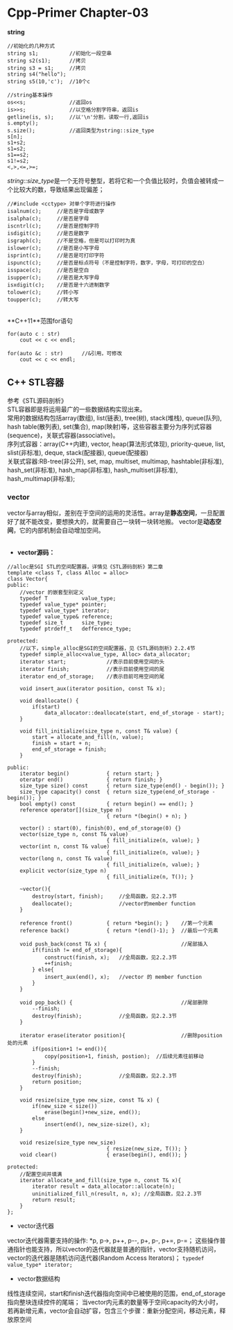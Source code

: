 # Cpp-Primer Chapter-03

**string** <br />

```
//初始化的几种方式
string s1;          //初始化一段空串
string s2(s1);      //拷贝
string s3 = s1;     //拷贝
string s4("hello"); 
string s5(10,'c');  //10个c
```
```
//string基本操作
os<<s;              //返回os
is>>s;              //以空格分割字符串，返回is
getline(is, s);     //以'\n'分割，读取一行,返回is
s.empty();
s.size();           //返回类型为string::size_type
s[n];
s1+s2;
s1=s2;
s1==s2;
s1!=s2;
<,>,<=,>=;
```
*string::size_type*是一个无符号整型，若将它和一个负值比较时，负值会被转成一个比较大的数，导致结果出现偏差；<br />

```
//#include <cctype> 对单个字符进行操作
isalnum(c);     //是否是字母或数字
isalpha(c);     //是否是字母
iscntrl(c);     //是否是控制字符
isdigit(c);     //是否是数字
isgraph(c);     //不是空格，但是可以打印时为真
islower(c);     //是否是小写字母
isprint(c);     //是否是可打印字符
ispunct(c);     //是否是标点符号（不是控制字符，数字，字母，可打印的空白）
isspace(c);     //是否是空白
isupper(c);     //是否是大写字母
isxdigit(c);    //是否是十六进制数字
tolower(c);     //转小写
toupper(c);     //转大写
```
<br />
**C++11**范围for语句<br />

```
for(auto c : str)
    cout << c << endl;

for(auto &c : str)      //&引用，可修改
    cout << c << endl;
```

## C++ STL容器
参考《STL源码剖析》<br />
STL容器即是将运用最广的一些数据结构实现出来。<br />
常用的数据结构包括array(数组), list(链表), tree(树), stack(堆栈), queue(队列), hash table(散列表), set(集合), map(映射)等，这些容器主要分为序列式容器(sequence)，关联式容器(associative)。<br />
序列式容器：array(C++内建), vector, heap(算法形式体现), priority-queue, list, slist(非标准), deque, stack(配接器), queue(配接器) <br />
关联式容器:RB-tree(非公开), set, map, multiset, multimap, hashtable(非标准), hash_set(非标准), hash_map(非标准), hash_multiset(非标准), hash_multimap(非标准);<br />

### vector
vector与array相似，差别在于空间的运用的灵活性。array是**静态空间**，一旦配置好了就不能改变，要想换大的，就需要自己一块转一块转地搬。
vector是**动态空间**，它的内部机制会自动增加空间。<br /><br />

* **vector源码：**<br />

```
//alloc是SGI STL的空间配置器，详情见《STL源码剖析》第二章
template <class T, class Alloc = alloc>
class Vector{
public:
    //vector 的嵌套型别定义
    typedef T           value_type;
    typedef value_type* pointer;
    typedef value_type* iterator;
    typedef value_type& reference;
    typedef size_t      size_type;
    typedef ptrdeff_t   defference_type;

protected:
    //以下，simple_alloc是SGI的空间配置器，见《STL源码剖析》2.2.4节
    typedef simple_alloc<value_type, Alloc> data_allocator;
    iterator start;             //表示目前使用空间的头
    iterator finish;            //表示目前使用空间的尾
    iterator end_of_storage;    //表示目前可用空间的尾

    void insert_aux(iterator position, const T& x);
    
    void deallocate() {
        if(start)
            data_allocator::deallocate(start, end_of_storage - start);
    }

    void fill_initialize(size_type n, const T& value) {
        start = allocate_and_fill(n, value);
        finish = start + n;
        end_of_storage = finish;
    }

public:
    iterator begin()            { return start; }
    oteratpr end()              { return finish; }
    size_type size() const      { return size_type(end() - begin()); }
    size_type capacity() const  { return size_type(end_of_storage - begin()); }
    bool empty() const          { return begin() == end(); }
    reference operator[](size_type n) 
                                { return *(begin() + n); }

    vector() : start(0), finish(0), end_of_storage(0) {}
    vector(size_type n, const T& value)
                                { fill_initialize(n, value); }
    vector(int n, const T& value)
                                { fill_initialize(n, value); }
    vector(long n, const T& value)
                                { fill_initialize(n, value); }
    explicit vector(size_type n)
                                { fill_initialize(n, T()); }
    
    ~vector(){
        destroy(start, finish);     //全局函数，见2.2.3节
        deallocate();               //vector的member function
    }
    
    reference front()           { return *begin(); }    //第一个元素
    reference back()            { return *(end()-1); }  //最后一个元素
    
    void push_back(const T& x) {                        //尾部插入
        if(finish != end_of_storage){
            construct(finish, x);   //全局函数，见2.2.3节
            ++finish;
        } else{
            insert_aux(end(), x);   //vector 的 member function
        }
    }
    
    void pop_back() {                                   //尾部删除
        --finish;
        destroy(finish);            //全局函数，见2.2.3节
    }   
    
    iterator erase(iterator position){                  //删除position处的元素            
        if(position+1 != end()){
            copy(position+1, finish, postion);  //后续元素往前移动
        }
        --finish;
        destroy(finish);            //全局函数，见2.2.3节
        return position;
    }
    
    void resize(size_type new_size, const T& x) {
        if(new_size < size())
            erase(begin()+new_size, end());
        else
            insert(end(), new_size-size(), x);
    }
    
    void resize(size_type new_size)
                                { resize(new_size, T()); }
    void clear()                { erase(begin(), end()); }

protected:
    //配置空间并填满
    iterator allocate_and_fill(size_type n, const T& x){
        iterator result = data_allocator::allocate(n);
        uninitialized_fill_n(result, n, x); //全局函数，见2.2.3节
        return result;
    }
};
```

*  vector迭代器

vector迭代器需要支持的操作: \*p, p->, p++, p--, p+, p-, p+=, p-=；
这些操作普通指针也能支持，所以vector的迭代器就是普通的指针，vector支持随机访问，
vector的迭代器是随机访问迭代器(Random Access Iterators)； `typedef value_type* iterator;`

* vector数据结构

线性连续空间，start和finish迭代器指向空间中已被使用的范围，end_of_storage 指向整块连续控件的尾端；
当vector内元素的数量等于空间capacity的大小时，若再新增元素，vector会自动扩容，包含三个步骤：重新分配空间，移动元素，释放原空间
















